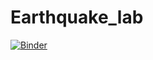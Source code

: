 # Earthquake_lab

[![Binder](https://mybinder.org/badge.svg)](https://mybinder.org/v2/gh/kgo2105/Earthquake_lab/Socorro_Magma_Body_Earthquakes_(4).ipynb)
